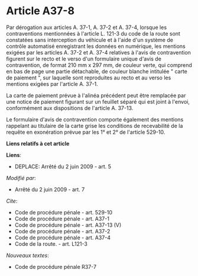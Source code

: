 # Article A37-8

Par dérogation aux articles A. 37-1, A. 37-2 et A. 37-4, lorsque les contraventions mentionnées à l'article L. 121-3 du code
de la route sont constatées sans interception du véhicule et à l'aide d'un système de contrôle automatisé enregistrant les
données en numérique, les mentions exigées par les articles A. 37-2 et A. 37-4 relatives à l'avis de contravention figurent
sur le recto et le verso d'un formulaire unique d'avis de contravention, de format 210 mm x 297 mm, de couleur verte, qui
comprend en bas de page une partie détachable, de couleur blanche intitulée " carte de paiement ", sur laquelle sont
reproduites au recto et au verso les mentions exigées par l'article A. 37-1. 

La carte de paiement prévue à l'alinéa précédent peut être remplacée par une notice de paiement figurant sur un feuillet
séparé qui est joint à l'envoi, conformément aux dispositions de l'article A. 37-13. 

Le formulaire d'avis de contravention comporte également des mentions rappelant au titulaire de la carte grise les conditions
de recevabilité de la requête en exonération prévue par les 1° et 2° de l'article 529-10.

**Liens relatifs à cet article**

**Liens**:

  - DEPLACE: Arrêté du 2 juin 2009 - art. 5

_Modifié par_:

  - Arrêté du 2 juin 2009 - art. 7

_Cite_:

  - Code de procédure pénale - art. 529-10
  - Code de procédure pénale - art. A37-1
  - Code de procédure pénale - art. A37-13 (V)
  - Code de procédure pénale - art. A37-2
  - Code de procédure pénale - art. A37-4
  - Code de la route. - art. L121-3

_Nouveaux textes_:

  - Code de procédure pénale R37-7
